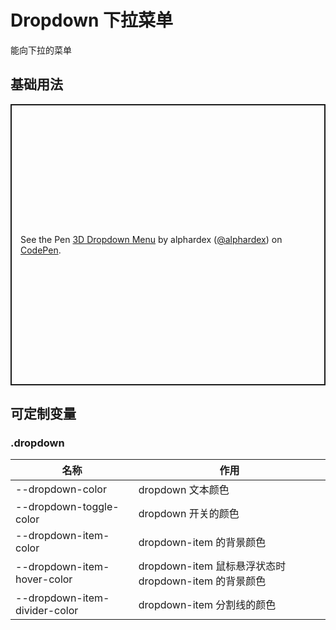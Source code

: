 # Dropdown 下拉菜单

能向下拉的菜单

## 基础用法

<p class="codepen" data-height="450" data-theme-id="dark" data-default-tab="html,result" data-user="alphardex" data-slug-hash="rNaNyev" style="height: 450px; box-sizing: border-box; display: flex; align-items: center; justify-content: center; border: 2px solid; margin: 1em 0; padding: 1em;" data-pen-title="3D Dropdown Menu">
  <span>See the Pen <a href="https://codepen.io/alphardex/pen/rNaNyev">
  3D Dropdown Menu</a> by alphardex (<a href="https://codepen.io/alphardex">@alphardex</a>)
  on <a href="https://codepen.io">CodePen</a>.</span>
</p>
<script async src="https://static.codepen.io/assets/embed/ei.js"></script>

## 可定制变量

### .dropdown

| 名称                          | 作用                                                  |
| ----------------------------- | ----------------------------------------------------- |
| --dropdown-color              | dropdown 文本颜色                                     |
| --dropdown-toggle-color       | dropdown 开关的颜色                                   |
| --dropdown-item-color         | dropdown-item 的背景颜色                              |
| --dropdown-item-hover-color   | dropdown-item 鼠标悬浮状态时 dropdown-item 的背景颜色 |
| --dropdown-item-divider-color | dropdown-item 分割线的颜色                            |

